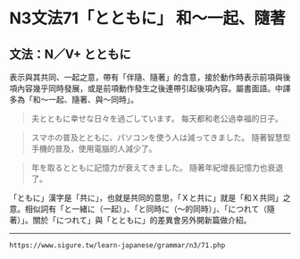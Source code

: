 # N3文法71「とともに」 和～一起、隨著


## 文法：N／V+ とともに  
表示與其共同、一起之意，帶有「伴隨、隨著」的含意，接於動作時表示前項與後項內容幾乎同時發展，或是前項動作發生之後連帶引起後項內容。屬書面語。中譯多為「和～一起、隨著、與～同時」。

>夫とともに幸せな日々を過ごしています。
每天都和老公過幸福的日子。

>スマホの普及とともに、パソコンを使う人は減ってきました。
隨著智慧型手機的普及，使用電腦的人減少了。

>年を取るとともに記憶力が衰えてきました。
隨著年紀增長記憶力也衰退了。

「ともに」漢字是「共に」，也就是共同的意思，「Ｘと共に」就是「和Ｘ共同」之意。相似詞有「と一緒に（一起）」、「と同時に（～的同時）」、「につれて（隨著）」。關於「につれて」與「とともに」的差異會另外開新篇做介紹。

---
`https://www.sigure.tw/learn-japanese/grammar/n3/71.php`